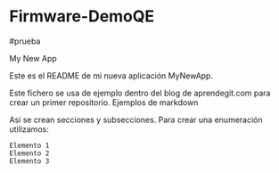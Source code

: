 # Firmware-DemoQE

#prueba



My New App

Este es el README de mi nueva aplicación MyNewApp.

Este fichero se usa de ejemplo dentro del blog de aprendegit.com para crear un primer repositorio.
Ejemplos de markdown

Así se crean secciones y subsecciones. Para crear una enumeración utilizamos:

    Elemento 1
    Elemento 2
    Elemento 3

